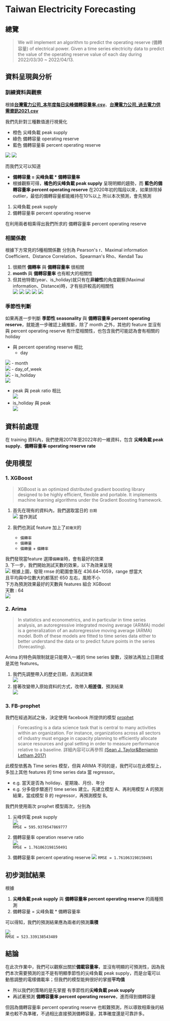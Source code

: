 # Taiwan Electricity Forecasting
## 總覽
>We will implement an algorithm to predict the operating reserve (備轉容量) of electrical power.
Given a time series electricity data to predict the value of the operating reserve value of each day during 2022/03/30 ~ 2022/04/13.

## 資料呈現與分析
### 訓練資料與觀察
根據[**台灣電力公司_本年度每日尖峰備轉容量率.csv**](https://data.gov.tw/dataset/25850)、[**台灣電力公司_過去電力供需資訊2021.csv**](https://data.gov.tw/dataset/19995)

我們先針對三種數值進行視覺化
- 橙色 尖峰負載 peak supply
- 綠色 備轉容量 operating reserve
- 藍色 備轉容量率 percent operating reserve

![](https://i.imgur.com/UT71PJG.png)
![](https://i.imgur.com/xga6xI9.png)

而我們又可以知道
- **備轉容量 = 尖峰負載 * 備轉容量率**
- 根據觀察可得，**橘色的尖峰負載 peak supply** 呈現明顯的趨勢，而 **藍色的備轉容量率 percent operating reserve** 在2020年初的階段以來，如果排除掉 outlier，最低的備轉容量都能維持在10%以上
所以本次預測，會先預測

1. 尖峰負載 peak supply
2. 備轉容量率 percent operating reserve

在利用兩者相乘得出我們所求的 備轉容量率 percent operating reserve

### 相關係數
根據下方常見的5種相關係數 分別為
Pearson's r、Maximal information Coefficient、Distance Correlation、Spearman's Rho、Kendall Tau
1. 很顯然 **備轉率** 與 **備轉容量率** 很相關
2. **month** 與 **備轉容量率** 也有較大的相關性
3. 但其他特徵(year、is_holiday)就只有在**非線性**的角度觀察(Maximal information、Distance)時，才有些許較高的相關性  
![](https://i.imgur.com/ujFrTbT.png)
![](https://i.imgur.com/UDUJQTF.png)
![](https://i.imgur.com/rOFXhIz.png)
![](https://i.imgur.com/9GbTCvf.png)
![](https://i.imgur.com/jA05jJC.png)

### 季節性判斷
如果再進一步判斷 **季節性 seasonality** 與 **備轉容量率 percent operating reserve**，就能進一步確認上續推斷，除了 month 之外，其他的 feature 並沒有與 percent operating reserve 有什麼相關性，也包含我們可能認為會有相關的 holiday

- 與 percent operating reserve 相比
    - day

![](https://i.imgur.com/7u11Mmq.png)
    - month  
![](https://i.imgur.com/LbInxae.png)
    - day_of_week  
![](https://i.imgur.com/RU5TRAQ.png)
    - is_holiday  
![](https://i.imgur.com/D7LeyIM.png)
  
- peak 與 peak ratio 相比  
![](https://i.imgur.com/MWrqFyh.png)
- is_holiday 與 peak  
![](https://i.imgur.com/ckSmI21.png)

## 資料前處理
在 training 資料內，我們使用2017年至2022年的一維資料，包含 **尖峰負載 peak supply**、**備轉容量率 operating reserve rate**
## 使用模型
### 1. XGBoost
>XGBoost is an optimized distributed gradient boosting library designed to be highly efficient, flexible and portable. It implements machine learning algorithms under the Gradient Boosting framework.

1. 首先在現有的資料內，我們選取當日的 `日期`  
![](https://i.imgur.com/vujDXQS.png)
當作測試  

2. 我們也測試 feature 加上了`前幾天`的 
    - `備轉率`
    - `備轉量`
    - `備轉量` + `備轉率`
 
我們發現當feature 選擇`備轉量`時，會有最好的效果  
3. 下一步，我們開始測試天數的效果，以下為效果呈現  
![](https://i.imgur.com/Tv5ZWvP.png)
根據上圖，發現 rmse 的範圍會落在 436.64~1059，range 想當大  
且平均與中位數大約都落於 650 左右，風險不小  
下方為預測效果最好的天數與 features 組合 XGBoost  
天數 : 64   
![](https://i.imgur.com/uuhgXVc.png)



### 2. Arima
>In statistics and econometrics, and in particular in time series analysis, an autoregressive integrated moving average (ARIMA) model is a generalization of an autoregressive moving average (ARMA) model. Both of these models are fitted to time series data either to better understand the data or to predict future points in the series (forecasting). 

Arima 的特色與限制就是只能帶入一維的 time series 變數，沒辦法再加上日期或是其他 features。  
1. 我們先調整帶入的歷史日期，去測試效果  
![](https://i.imgur.com/q2pKYCX.png)
2. 接著改變帶入原始資料的方式，改帶入**相差值**，預測結果  
![](https://i.imgur.com/D9cqxGq.png)

### 3. FB-prophet
我們在經過測試之後，決定使用 facebook 所提供的模型 [prophet](https://github.com/facebook/prophet)  
>Forecasting is a data science task that is central to many activities within an organization.
For instance, organizations across all sectors of industry must engage in capacity planning
to efficiently allocate scarce resources and goal setting in order to measure performance
relative to a baseline. 
詳細內容可以再參照 [(Sean J. Taylor&Benjamin Letham,2017)](https://peerj.com/preprints/3190/#)

此模型依舊為 Time series 模型，但與 ARIMA 不同的是，我們可以在此模型上，多加上其他 features 的 time series data 當 regressor。

- e.g. 當天是否為 holiday、星期幾、月份、年分
- e.g. 分多個步驟進行 time series 建立。先建立模型 A、再利用模型 A 的預測結果，當成模型 B 的 regressor，再預測模型 B。

我們共使用兩次 prophet 模型兩次，分別為  
1. 尖峰供電 peak supply  
![](https://i.imgur.com/TFQhb5q.png)  
`RMSE = 595.9370547869777`  
  
2. 備轉容量率 operation reserve ratio  
![](https://i.imgur.com/AbczJxY.png)  
`RMSE = 1.761063198150491`  

2. 備轉容量率 percent operating reserve
![](https://i.imgur.com/AbczJxY.png)
`RMSE = 1.761063198150491`

## 初步測試結果
根據
1. **尖峰負載 peak supply** 與 **備轉容量率 percent operating reserve** 的兩種預測
2. 備轉容量 = 尖峰負載 * 備轉容量率

可以得知，我們的預測結果應為兩者的預測**乘積**  

![](https://i.imgur.com/nyihzqe.png)  
`RMSE = 523.339138543489`  

## 結論

在此次作業中，我們可以觀察出關於**備載容量率**，並沒有明顯的可預測性，因為我們本次需要預測的並不是有明顯季節性的尖峰負載 peak supply，而是台電可以動態調整的電樣備載率；但我們的模型能夠很好的掌握**平均值**
- 所以我們的策略的是先掌握 有季節性的**尖峰負載 peak supply**
- 再試著預測 **備轉容量率 percent operating reserve**，進而得到備轉容量

但因為備轉容量率 percent operating reserve 也較難預測，所以導致相乘後的結果也較不為準確，不過相比直接預測備轉容量，其準確度還是可靠許多。
